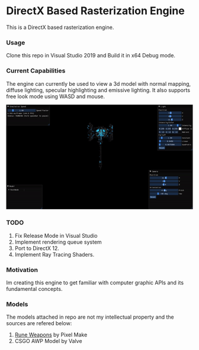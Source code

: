 # DirectX Based Rasterization Engine
This is a DirectX based rasterization engine.


### Usage
Clone this repo in Visual Studio 2019 and Build it in x64 Debug mode.


### Current Capabilities
The engine can currently be used to view a 3d model with normal mapping, diffuse lighting, specular highlighting and emissive lighting.
It also supports free look mode using WASD and mouse.


![Alt Text](https://github.com/Varadd9406/DirectX11GameEngine/blob/master/ReadmeStuff/engine.gif)


### TODO
1. Fix Release Mode in Visual Studio
2. Implement rendering queue system
3. Port to DirectX 12.
4. Implement Ray Tracing Shaders.


### Motivation
Im creating this engine to get familiar with computer graphic APIs and its fundamental concepts.


### Models
The models attached in repo are not my intellectual property and the sources are refered below:
1. [Rune Weapons](https://devassets.com/) by Pixel Make
2. CSGO AWP Model by Valve